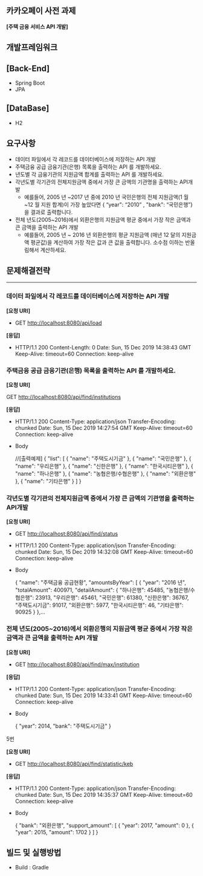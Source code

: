 ## 카카오페이 사전 과제
**[주택 금융 서비스 API 개발]**

## 개발프레임워크
[Back-End]
--- 
- Spring Boot
- JPA

[DataBase]
--- 
- H2

## 요구사항
- 데이터 파일에서 각 레코드를 데이터베이스에 저장하는 API 개발
- 주택금융 공급 금융기관(은행) 목록을 출력하는 API 를 개발하세요.
- 년도별 각 금융기관의 지원금액 합계를 출력하는 API 를 개발하세요.
- 각년도별 각기관의 전체지원금액 중에서 가장 큰 금액의 기관명을 출력하는 API개발 
    - 예를들어, 2005 년 ~2017 년 중에 2010 년 국민은행의 전체
  지원금액(1 월~12 월 지원 합계)이 가장 높았다면 { “year": “2010” , "bank": “국민은행”}을 결과로 출력합니다.
- 전체 년도(2005~2016)에서 외환은행의 지원금액 평균 중에서 가장 작은 금액과 큰 금액을 출력하는 API 개발
    - 예를들어, 2005 년 ~ 2016 년 외환은행의 평균 지원금액 (매년 12 달의 지원금액 평균값)을 계산하여 가장 작은 값과 큰 값을 출력합니다. 소수점 이하는 반올림해서 계산하세요.

## 문제해결전략
---
### 데이터 파일에서 각 레코드를 데이터베이스에 저장하는 API 개발

**[요청 URI]**

- GET [http://localhost:8080/api/load](http://localhost:8080/api/load)

**[응답]**

- HTTP/1.1 200
Content-Length: 0
Date: Sun, 15 Dec 2019 14:38:43 GMT
Keep-Alive: timeout=60
Connection: keep-alive

### 주택금융 공급 금융기관(은행) 목록을 출력하는 API 를 개발하세요.

**[요청 URI]**

GET [http://localhost:8080/api/find/institutions](http://localhost:8080/api/find/institutions)

**[응답]**

- HTTP/1.1 200
Content-Type: application/json
Transfer-Encoding: chunked
Date: Sun, 15 Dec 2019 14:27:54 GMT
Keep-Alive: timeout=60
Connection: keep-alive
- Body

    //[출력예제] 
    {
    "list": [
    {
    "name": "주택도시기금"
    },
    {
    "name": "국민은행"
    },
    {
    "name": "우리은행"
    },
    {
    "name": "신한은행"
    },
    {
    "name": "한국시티은행"
    },
    {
    "name": "하나은행"
    },
    {
    "name": "농협은행/수협은행"
    },
    {
    "name": "외환은행"
    },
    {
    "name": "기타은행"
    }
    ]
    }

### 각년도별 각기관의 전체지원금액 중에서 가장 큰 금액의 기관명을 출력하는 API개발

**[요청 URI]**

- GET [http://localhost:8080/api/find/status](http://localhost:8080/api/find/status)
- HTTP/1.1 200
Content-Type: application/json
Transfer-Encoding: chunked
Date: Sun, 15 Dec 2019 14:32:08 GMT
Keep-Alive: timeout=60
Connection: keep-alive
- Body

    {
    "name": "주택금융 공급현황",
    "amountsByYear": [
    {
    "year": "2016 년",
    "totalAmount": 400971,
    "detailAmount": {
    "하나은행": 45485,
    "농협은행/수협은행": 23913,
    "우리은행": 45461,
    "국민은행": 61380,
    "신한은행": 36767,
    "주택도시기금": 91017,
    "외환은행": 5977,
    "한국시티은행": 46,
    "기타은행": 90925
    }
    },...

### 전체 년도(2005~2016)에서 외환은행의 지원금액 평균 중에서 가장 작은 금액과 큰 금액을 출력하는 API 개발

**[요청 URI]**

- GET [http://localhost:8080/api/find/max/institution](http://localhost:8080/api/find/max/institution)

**[응답]**

- HTTP/1.1 200
Content-Type: application/json
Transfer-Encoding: chunked
Date: Sun, 15 Dec 2019 14:33:41 GMT
Keep-Alive: timeout=60
Connection: keep-alive
- Body

    {
    "year": 2014,
    "bank": "주택도시기금"
    }

5번

**[요청 URI]**

- GET [http://localhost:8080/api/find/statistic/keb](http://localhost:8080/api/find/statistic/keb)

**[응답]**

- HTTP/1.1 200
Content-Type: application/json
Transfer-Encoding: chunked
Date: Sun, 15 Dec 2019 14:35:37 GMT
Keep-Alive: timeout=60
Connection: keep-alive
- Body

    {
    "bank": "외환은행",
    "support_amount": [
    {
    "year": 2017,
    "amount": 0
    },
    {
    "year": 2015,
    "amount": 1702
    }
    ]
    }

## 빌드 및 실행방법
- Build : Gradle
